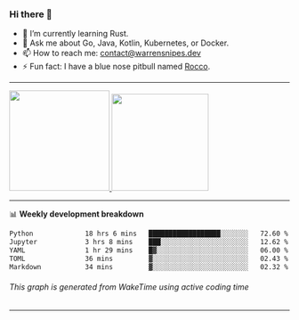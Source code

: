 ### Hi there 👋

- 🌱 I’m currently learning Rust.
- 💬 Ask me about Go, Java, Kotlin, Kubernetes, or Docker.
- 📫 How to reach me: contact@warrensnipes.dev
- ⚡ Fun fact: I have a blue nose pitbull named [Rocco](https://i.imgur.com/iLsSCKu.jpg).

-------


<a href="https://github.com/LockedThread/LockedThread">
  <img height="180em" src="https://github-readme-stats.vercel.app/api?username=LockedThread&theme=transparent&bg_color=00000000&show_icons=true&count_private=true" />
  <img height="174em" src="https://github-readme-stats.vercel.app/api/top-langs?username=LockedThread&theme=transparent&layout=compact&hide_progress=true&bg_color=00000000" />
  </a>

-------

📊 **Weekly development breakdown**
<!--START_SECTION:waka-->

```txt
Python             18 hrs 6 mins   ██████████████████░░░░░░░   72.60 %
Jupyter            3 hrs 8 mins    ███░░░░░░░░░░░░░░░░░░░░░░   12.62 %
YAML               1 hr 29 mins    █▓░░░░░░░░░░░░░░░░░░░░░░░   06.00 %
TOML               36 mins         ▓░░░░░░░░░░░░░░░░░░░░░░░░   02.43 %
Markdown           34 mins         ▓░░░░░░░░░░░░░░░░░░░░░░░░   02.32 %
```

<!--END_SECTION:waka-->
###### *This graph is generated from WakeTime using active coding time*
-------
